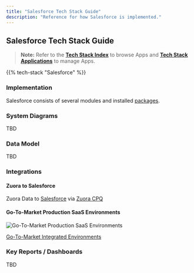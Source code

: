 ```yaml
---
title: "Salesforce Tech Stack Guide"
description: "Reference for how Salesforce is implemented."
---
```


## Salesforce Tech Stack Guide

> **Note:** Refer to the **[Tech Stack Index](/handbook/business-technology/tech-stack/)** to browse Apps and **[Tech Stack Applications](/handbook/business-technology/tech-stack-applications/)** to manage Apps.

{{% tech-stack "Salesforce" %}}

### Implementation

Salesforce consists of several modules and installed [packages](/handbook/sales/field-operations/sales-systems/salesforce-config/#installed-packages).

### System Diagrams

TBD

### Data Model

TBD

### Integrations

#### Zuora to Salesforce

Zuora Data to [Salesforce](#salesforce-sales-cloud) via [Zuora CPQ](#zuora-cpq)

#### Go-To-Market Production SaaS Environments

![Go-To-Market Production SaaS Environments](/handbook/sales/images/gtm-production.png)

[Go-To-Market Integrated Environments](/handbook/sales/field-operations/sales-systems/gtm-integrated-environments/)

### Key Reports / Dashboards

TBD
